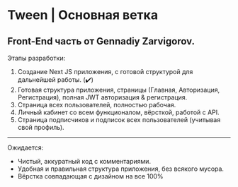 # Tween | Основная ветка
Front-End часть от Gennadiy Zarvigorov.
---
Этапы разработки:
1. Создание Next JS приложения, с готовой структурой для дальнейшей работы. (✔️)
2. Готовая структура приложения, страницы (Главная, Авторизация, Регистрация), полная JWT авторизация & регистрация.
3. Страница всех пользователей, полностью рабочая.
4. Личный кабинет со всем функционалом, вёрсткой, работой с API.
5. Страница подписчиков и подписок всех пользователей (учитывая свой профиль).
---
Ожидается:
- Чистый, аккуратный код с комментариями.
- Удобная и правильная структура приложения, без всякого мусора.
- Вёрстка совпадающая с дизайном на все 100%
